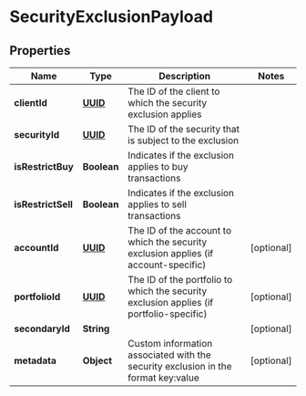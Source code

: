 
# SecurityExclusionPayload

## Properties
Name | Type | Description | Notes
------------ | ------------- | ------------- | -------------
**clientId** | [**UUID**](UUID.md) | The ID of the client to which the security exclusion applies | 
**securityId** | [**UUID**](UUID.md) | The ID of the security that is subject to the exclusion | 
**isRestrictBuy** | **Boolean** | Indicates if the exclusion applies to buy transactions | 
**isRestrictSell** | **Boolean** | Indicates if the exclusion applies to sell transactions | 
**accountId** | [**UUID**](UUID.md) | The ID of the account to which the security exclusion applies (if account-specific) |  [optional]
**portfolioId** | [**UUID**](UUID.md) | The ID of the portfolio to which the security exclusion applies (if portfolio-specific) |  [optional]
**secondaryId** | **String** |  |  [optional]
**metadata** | **Object** | Custom information associated with the security exclusion in the format key:value |  [optional]




